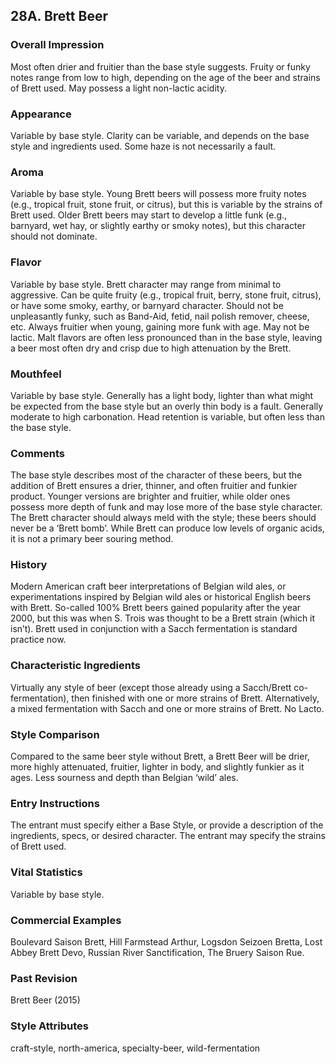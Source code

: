 ## 28A. Brett Beer

### Overall Impression

Most often drier and fruitier than the base style suggests. Fruity or funky notes range from low to high, depending on the age of the beer and strains of Brett used. May possess a light non-lactic acidity.

### Appearance

Variable by base style. Clarity can be variable, and depends on the base style and ingredients used. Some haze is not necessarily a fault.

### Aroma

Variable by base style. Young Brett beers will possess more fruity notes (e.g., tropical fruit, stone fruit, or citrus), but this is variable by the strains of Brett used. Older Brett beers may start to develop a little funk (e.g., barnyard, wet hay, or slightly earthy or smoky notes), but this character should not dominate.

### Flavor

Variable by base style. Brett character may range from minimal to aggressive. Can be quite fruity (e.g., tropical fruit, berry, stone fruit, citrus), or have some smoky, earthy, or barnyard character. Should not be unpleasantly funky, such as Band-Aid, fetid, nail polish remover, cheese, etc. Always fruitier when young, gaining more funk with age. May not be lactic. Malt flavors are often less pronounced than in the base style, leaving a beer most often dry and crisp due to high attenuation by the Brett.

### Mouthfeel

Variable by base style. Generally has a light body, lighter than what might be expected from the base style but an overly thin body is a fault. Generally moderate to high carbonation. Head retention is variable, but often less than the base style.

### Comments

The base style describes most of the character of these beers, but the addition of Brett ensures a drier, thinner, and often fruitier and funkier product. Younger versions are brighter and fruitier, while older ones possess more depth of funk and may lose more of the base style character. The Brett character should always meld with the style; these beers should never be a ‘Brett bomb’. While Brett can produce low levels of organic acids, it is not a primary beer souring method.

### History

Modern American craft beer interpretations of Belgian wild ales, or experimentations inspired by Belgian wild ales or historical English beers with Brett. So-called 100% Brett beers gained popularity after the year 2000, but this was when S. Trois was thought to be a Brett strain (which it isn’t). Brett used in conjunction with a Sacch fermentation is standard practice now.

### Characteristic Ingredients

Virtually any style of beer (except those already using a Sacch/Brett co-fermentation), then finished with one or more strains of Brett. Alternatively, a mixed fermentation with Sacch and one or more strains of Brett. No Lacto.

### Style Comparison

Compared to the same beer style without Brett, a Brett Beer will be drier, more highly attenuated, fruitier, lighter in body, and slightly funkier as it ages. Less sourness and depth than Belgian ‘wild’ ales.

### Entry Instructions

The entrant must specify either a Base Style, or provide a description of the ingredients, specs, or desired character. The entrant may specify the strains of Brett used.

### Vital Statistics

Variable by base style.

### Commercial Examples

Boulevard Saison Brett, Hill Farmstead Arthur, Logsdon Seizoen Bretta, Lost Abbey Brett Devo, Russian River Sanctification, The Bruery Saison Rue.

### Past Revision

Brett Beer (2015)

### Style Attributes

craft-style, north-america, specialty-beer, wild-fermentation